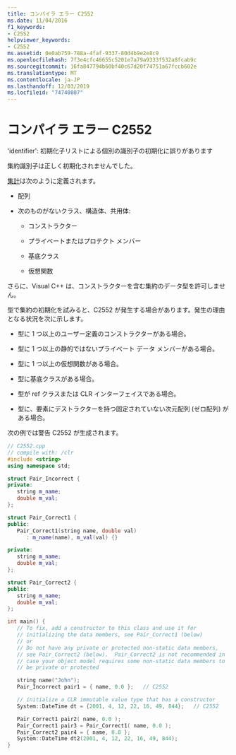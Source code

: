 ```yaml
---
title: コンパイラ エラー C2552
ms.date: 11/04/2016
f1_keywords:
- C2552
helpviewer_keywords:
- C2552
ms.assetid: 0e0ab759-788a-4faf-9337-80d4b9e2e8c9
ms.openlocfilehash: 7f3e4cfc46655c5201e7a79a9333f532a8fcab9c
ms.sourcegitcommit: 16fa847794b60bf40c67d20f74751a67fccb602e
ms.translationtype: MT
ms.contentlocale: ja-JP
ms.lasthandoff: 12/03/2019
ms.locfileid: "74740807"
---
```

# <a name="compiler-error-c2552"></a>コンパイラ エラー C2552

'identifier': 初期化子リストによる個別の識別子の初期化に誤りがあります

集約識別子は正しく初期化されませんでした。

[集計](../../c-language/initializing-aggregate-types.md)は次のように定義されます。

- 配列

- 次のものがないクラス、構造体、共用体:

   - コンストラクター

   - プライベートまたはプロテクト メンバー

   - 基底クラス

   - 仮想関数

さらに、Visual C++ は、コンストラクターを含む集約のデータ型を許可しません。

型で集約の初期化を試みると、C2552 が発生する場合があります。発生の理由となる状況を次に示します。

- 型に 1 つ以上のユーザー定義のコンストラクターがある場合。

- 型に 1 つ以上の静的ではないプライベート データ メンバーがある場合。

- 型に 1 つ以上の仮想関数がある場合。

- 型に基底クラスがある場合。

- 型が ref クラスまたは CLR インターフェイスである場合。

- 型に、要素にデストラクターを持つ固定されていない次元配列 (ゼロ配列) がある場合。

次の例では警告 C2552 が生成されます。

```cpp
// C2552.cpp
// compile with: /clr
#include <string>
using namespace std;

struct Pair_Incorrect {
private:
   string m_name;
   double m_val;
};

struct Pair_Correct1 {
public:
   Pair_Correct1(string name, double val)
      : m_name(name), m_val(val) {}

private:
   string m_name;
   double m_val;
};

struct Pair_Correct2 {
public:
   string m_name;
   double m_val;
};

int main() {
   // To fix, add a constructor to this class and use it for
   // initializing the data members, see Pair_Correct1 (below)
   // or
   // Do not have any private or protected non-static data members,
   // see Pair_Correct2 (below).  Pair_Correct2 is not recommended in
   // case your object model requires some non-static data members to
   // be private or protected

   string name("John");
   Pair_Incorrect pair1 = { name, 0.0 };   // C2552

   // initialize a CLR immutable value type that has a constructor
   System::DateTime dt = {2001, 4, 12, 22, 16, 49, 844};   // C2552

   Pair_Correct1 pair2( name, 0.0 );
   Pair_Correct1 pair3 = Pair_Correct1( name, 0.0 );
   Pair_Correct2 pair4 = { name, 0.0 };
   System::DateTime dt2(2001, 4, 12, 22, 16, 49, 844);
}
```
